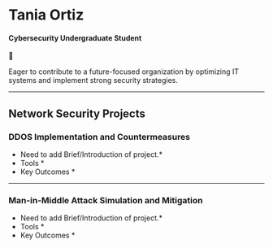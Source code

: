 # Tania Ortiz
#### Cybersecurity Undergraduate Student 
🔗

Eager to contribute to a future-focused organization by optimizing IT systems and implement strong security strategies.

----------------------------------------------------------------------------------------------

## Network Security Projects

### DDOS Implementation and Countermeasures

* Need to add Brief/Introduction of project.*
* Tools *
* Key Outcomes *
-----------------------------------------------------------------------------------------------

### Man-in-Middle Attack Simulation and Mitigation

* Need to add Brief/Introduction of project.*
* Tools *
* Key Outcomes *

